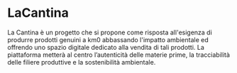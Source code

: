 # LaCantina
La Cantina è un progetto che si propone come risposta all'esigenza di produrre prodotti genuini a km0 abbassando l'impatto ambientale ed offrendo uno spazio digitale dedicato alla vendita di tali prodotti. La piattaforma metterà al centro l’autenticità delle materie prime, la tracciabilità delle filiere produttive e la sostenibilità ambientale.
